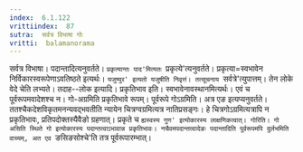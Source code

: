 ```yaml
---
index:  6.1.122
vrittiindex:  87
sutra:  सर्वत्र विभाषा गोः
vritti:  balamanorama 
---
```


सर्वत्र विभाषा। पदान्तादित्यनुवर्तते। `प्रकृत्यान्तः पाद'मित्यतः `प्रकृत्ये'त्यनुवर्तते। प्रकृत्या=स्वभावेन निर्विकारस्वरूपेणाऽवतिष्ठते इत्यर्थः। `यजुष्युर' इत्यतो यजुषीति निवृत्तं। तत्सूचनाय `सर्वत्रे'त्युपात्तम्। तेन लोके वेदे चेति लभ्यते। तदाह--लोक इत्यादि। प्रकृतिभाव इति। स्वभावेनावस्थानमित्यर्थः। एवं च पूर्वरूपमवादेशश्च न। गो-अग्रमिति प्रकृतिभावे रूपम्। पूर्वरूपे गोऽग्रमिति। अत्र एङ इत्यप्यनुवर्तते। ततश्चैकदेशविकृतमनन्यवद्भवतीति न्यायेन चित्रग्वग्रमित्यत्र नातिप्रसङ्गः। हे चित्रगोऽग्रमित्यत्रापि न प्रकृतिभावः, प्रतिपदोक्तस्यैवैङो ग्रहणात्। प्रकृते च `ह्यस्वस्य गुण' इत्योकारस्य लाक्षणिकत्वात्। गोरिति। गो असिति स्थिते गो इत्योकारस्य पदान्तत्वाऽभावान्न प्रकृतिभावः। नचैवमपदान्तत्वादेङः पदान्तादिति पूर्वरूपमपि दुर्लभमिति वाच्यम्, अत एव `ङसिङसोश्चे'ति तत्र पूर्वरूपारम्भात्। 

